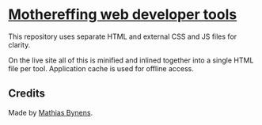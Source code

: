 # [Mothereffing web developer tools](http://mothereff.in/)

This repository uses separate HTML and external CSS and JS files for clarity.

On the live site all of this is minified and inlined together into a single HTML file per tool. Application cache is used for offline access.

## Credits

Made by [Mathias Bynens](http://mathiasbynens.be/).